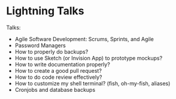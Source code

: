 # Lightning Talks

Talks:
* Agile Software Development: Scrums, Sprints, and Agile
* Password Managers
* How to properly do backups?
* How to use Sketch (or Invision App) to prototype mockups?
* How to write documentation properly?
* How to create a good pull request?
* How to do code review effectively? 
* How to customize my shell terminal? (fish, oh-my-fish, aliases)
* Cronjobs and database backups
